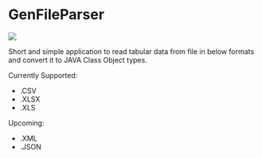 # GenFileParser

![](https://travis-ci.org/cheenamalhotra/GenFileParser.svg?branch=master)

Short and simple application to read tabular data from file in below formats and convert it to JAVA Class Object types.

Currently Supported:
- .CSV
- .XLSX
- .XLS

Upcoming:
- .XML
- .JSON
